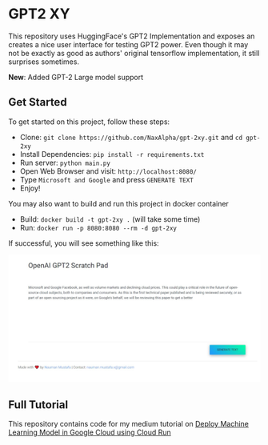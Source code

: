 # GPT2 XY

This repository uses HuggingFace's GPT2 Implementation and exposes an creates a nice user interface for testing GPT2 power. Even though it may not be exactly as good as authors' original tensorflow implementation, it still surprises sometimes. 

**New**: Added GPT-2 Large model support

## Get Started

To get started on this project, follow these steps:

* Clone: `git clone https://github.com/NaxAlpha/gpt-2xy.git` and `cd gpt-2xy`
* Install Dependencies: `pip install -r requirements.txt`
* Run server: `python main.py`
* Open Web Browser and visit: `http://localhost:8080/`
* Type `Microsoft and Google` and press `GENERATE TEXT`
* Enjoy!

You may also want to build and run this project in docker container

* Build: `docker build -t gpt-2xy .` (will take some time)
* Run: `docker run -p 8080:8080 --rm -d gpt-2xy`

If successful, you will see something like this:

![Demo Image](demo.jpg)

## Full Tutorial

This repository contains code for my medium tutorial on [Deploy Machine Learning Model in Google Cloud using Cloud Run](https://medium.com/@NaxAlpha/deploy-machine-learning-model-in-google-cloud-using-cloud-run-6ced8ba52aac)
